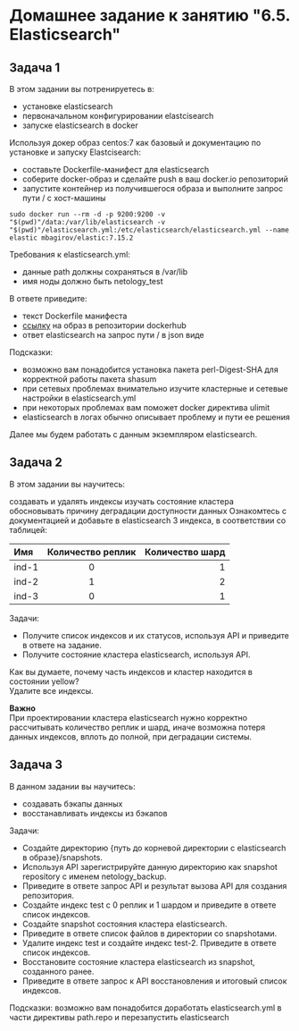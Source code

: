# Домашнее задание к занятию "6.5. Elasticsearch"
## Задача 1
В этом задании вы потренируетесь в:
* установке elasticsearch
* первоначальном конфигурировании elastcisearch
* запуске elasticsearch в docker


Используя докер образ centos:7 как базовый и документацию по установке и запуску Elastcisearch:
* составьте Dockerfile-манифест для elasticsearch
* соберите docker-образ и сделайте push в ваш docker.io репозиторий
* запустите контейнер из получившегося образа и выполните запрос пути / c хост-машины

``sudo docker run --rm -d -p 9200:9200 -v "$(pwd)"/data:/var/lib/elasticsearch -v "$(pwd)"/elasticsearch.yml:/etc/elasticsearch/elasticsearch.yml --name elastic mbagirov/elastic:7.15.2``

Требования к elasticsearch.yml:
* данные path должны сохраняться в /var/lib
* имя ноды должно быть netology_test


В ответе приведите:
* текст Dockerfile манифеста
* [ссылку](https://hub.docker.com/r/mbagirov/elastic) на образ в репозитории dockerhub
* ответ elasticsearch на запрос пути / в json виде

Подсказки:
* возможно вам понадобится установка пакета perl-Digest-SHA для корректной работы пакета shasum
* при сетевых проблемах внимательно изучите кластерные и сетевые настройки в elasticsearch.yml
* при некоторых проблемах вам поможет docker директива ulimit
* elasticsearch в логах обычно описывает проблему и пути ее решения


Далее мы будем работать с данным экземпляром elasticsearch.

## Задача 2
В этом задании вы научитесь:

создавать и удалять индексы
изучать состояние кластера
обосновывать причину деградации доступности данных
Ознакомтесь с документацией и добавьте в elasticsearch 3 индекса, в соответствии со таблицей:

| Имя           | Количество реплик  | Количество шард |
|:------------- |:------------------:| ---------------:|
| ind-1         | 0                  |    1            |
| ind-2         | 1                  |    2            |
| ind-3         | 0                  |    1            |

Задачи:
* Получите список индексов и их статусов, используя API и приведите в ответе на задание.
* Получите состояние кластера elasticsearch, используя API.

Как вы думаете, почему часть индексов и кластер находится в состоянии yellow?  
Удалите все индексы.  

**Важно**  
При проектировании кластера elasticsearch нужно корректно рассчитывать количество реплик и шард, иначе возможна потеря данных индексов, вплоть до полной, при деградации системы.

## Задача 3
В данном задании вы научитесь:

* создавать бэкапы данных
* восстанавливать индексы из бэкапов

Задачи:
* Создайте директорию {путь до корневой директории с elasticsearch в образе}/snapshots.
* Используя API зарегистрируйте данную директорию как snapshot repository c именем netology_backup.
* Приведите в ответе запрос API и результат вызова API для создания репозитория.
* Создайте индекс test с 0 реплик и 1 шардом и приведите в ответе список индексов.
* Создайте snapshot состояния кластера elasticsearch.
* Приведите в ответе список файлов в директории со snapshotами.
* Удалите индекс test и создайте индекс test-2. Приведите в ответе список индексов.
* Восстановите состояние кластера elasticsearch из snapshot, созданного ранее.
* Приведите в ответе запрос к API восстановления и итоговый список индексов.

Подсказки: возможно вам понадобится доработать elasticsearch.yml в части директивы path.repo и перезапустить elasticsearch
